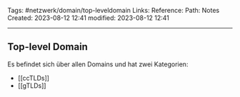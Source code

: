 Tags: #netzwerk/domain/top-leveldomain 
Links: 
Reference:
Path: Notes
Created: 2023-08-12 12:41
modified: 2023-08-12 12:41
___
## Top-level Domain

Es befindet sich über allen Domains und hat zwei Kategorien: 
- [[ccTLDs]]
- [[gTLDs]]
